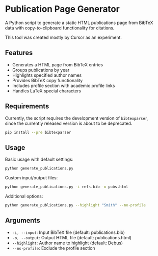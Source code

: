 # Publication Page Generator

A Python script to generate a static HTML publications page from BibTeX data with copy-to-clipboard functionality for citations.

This tool was created mostly by Cursor as an experiment.

## Features

- Generates a HTML page from BibTeX entries
- Groups publications by year
- Highlights specified author names
- Provides BibTeX copy functionality
- Includes profile section with academic profile links
- Handles LaTeX special characters

## Requirements

Currently, the script requires the development version of `bibtexparser`, since the currently released version is about to be deprecated.

```bash
pip install --pre bibtexparser
```

## Usage

Basic usage with default settings:
```bash
python generate_publications.py
```

Custom input/output files:
```bash
python generate_publications.py -i refs.bib -o pubs.html
```

Additional options:
```bash
python generate_publications.py --highlight "Smith" --no-profile
```

## Arguments

- `-i, --input`: Input BibTeX file (default: publications.bib)
- `-o, --output`: Output HTML file (default: publications.html)
- `--highlight`: Author name to highlight (default: Debus)
- `--no-profile`: Exclude the profile section